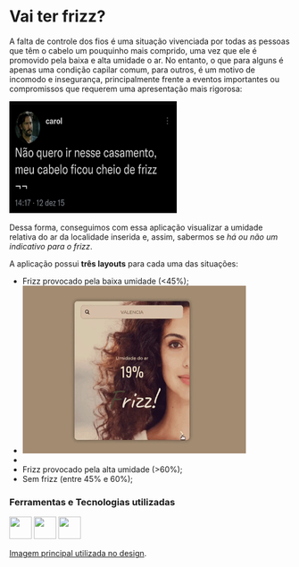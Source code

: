 # Vai ter frizz?
A falta de controle dos fios é uma situação vivenciada por todas as pessoas que têm o cabelo um pouquinho mais comprido, uma vez que ele é promovido pela baixa e alta umidade o ar. No entanto, o que para alguns é apenas uma condição capilar comum, para outros, é um motivo de incomodo e insegurança, principalmente frente a eventos importantes ou compromissos que requerem uma apresentação mais rigorosa:

<img src="img/tweet.jpeg" width="300" height="200" /> 

Dessa forma, conseguimos com essa aplicação visualizar a umidade relativa do ar da localidade inserida e, assim, sabermos se _há ou não um indicativo para o frizz_.

A aplicação possui **três layouts** para cada uma das situações:
- Frizz provocado pela baixa umidade (<45%);
- <img src="gifs/baixa.gif" width="400" height="300" /> 
- 
- Frizz provocado pela alta umidade (>60%);
- Sem frizz (entre 45% e 60%);

### Ferramentas e Tecnologias utilizadas
<img src="https://cdn.jsdelivr.net/gh/devicons/devicon/icons/css3/css3-original.svg" width="40" height="40" />  <img src="https://cdn.jsdelivr.net/gh/devicons/devicon/icons/html5/html5-original.svg" width="40" height="40" />  <img src="https://cdn.jsdelivr.net/gh/devicons/devicon/icons/jquery/jquery-original.svg" width="40" height="40" />
          
          
[Imagem principal utilizada no design]([https://pages.github.com/](https://feirashop.com.br/beleza/frizz-em-dias-umido/)).
